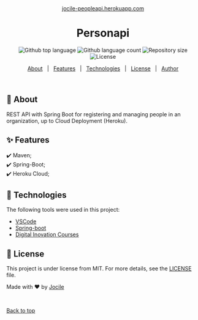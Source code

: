 <div align="center" id="top"> 
 <!--  <img src="./.github/app.gif" alt="Personapi" /> -->

&#xa0;

<a href="https://jocile-peopleapi.herokuapp.com/api/v1/people">jocile-peopleapi.herokuapp.com</a>

</div>

<h1 align="center">Personapi</h1>

<p align="center">
  <img alt="Github top language" src="https://img.shields.io/github/languages/top/jocile/personapi?color=56BEB8">

  <img alt="Github language count" src="https://img.shields.io/github/languages/count/jocile/personapi?color=56BEB8">

  <img alt="Repository size" src="https://img.shields.io/github/repo-size/jocile/personapi?color=56BEB8">

  <img alt="License" src="https://img.shields.io/github/license/jocile/personapi?color=56BEB8">

  <!-- <img alt="Github issues" src="https://img.shields.io/github/issues/jocile/personapi?color=56BEB8" /> -->

  <!-- <img alt="Github forks" src="https://img.shields.io/github/forks/jocile/personapi?color=56BEB8" /> -->

  <!-- <img alt="Github stars" src="https://img.shields.io/github/stars/jocile/personapi?color=56BEB8" /> -->
</p>

<!-- Status -->

<!-- <h4 align="center">
	🚧  Personapi 🚀 Under construction...  🚧
</h4>

<hr> -->

<p align="center">
  <a href="#dart-about">About</a> &#xa0; | &#xa0; 
  <a href="#sparkles-features">Features</a> &#xa0; | &#xa0;
  <a href="#rocket-technologies">Technologies</a> &#xa0; | &#xa0;
  <a href="#memo-license">License</a> &#xa0; | &#xa0;
  <a href="https://github.com/jocile" target="_blank">Author</a>
</p>

<br>

## :dart: About

REST API with Spring Boot for registering and managing people in an organization, up to Cloud Deployment (Heroku).

## :sparkles: Features

:heavy_check_mark: Maven;\
:heavy_check_mark: Spring-Boot;\
:heavy_check_mark: Heroku Cloud;

## :rocket: Technologies

The following tools were used in this project:

- [VSCode](https://code.visualstudio.com/)
- [Spring-boot](https://spring.io/projects/spring-boot)
- [Digital Inovation Courses](https://www.dio.me/)

## :memo: License

This project is under license from MIT. For more details, see the [LICENSE](LICENSE) file.

Made with :heart: by <a href="https://github.com/jocile" target="_blank">Jocile</a>

&#xa0;

<a href="#top">Back to top</a>
